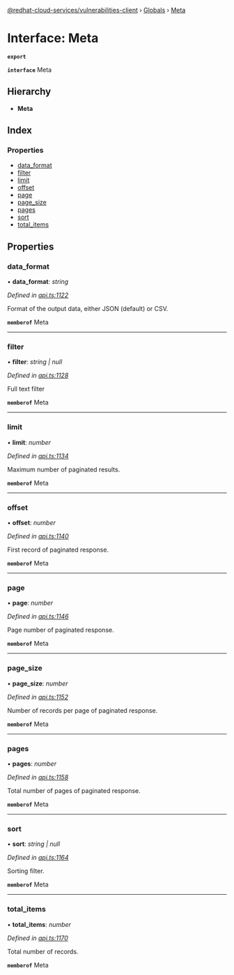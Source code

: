 [@redhat-cloud-services/vulnerabilities-client](../README.md) › [Globals](../globals.md) › [Meta](meta.md)

# Interface: Meta

**`export`** 

**`interface`** Meta

## Hierarchy

* **Meta**

## Index

### Properties

* [data_format](meta.md#data_format)
* [filter](meta.md#filter)
* [limit](meta.md#limit)
* [offset](meta.md#offset)
* [page](meta.md#page)
* [page_size](meta.md#page_size)
* [pages](meta.md#pages)
* [sort](meta.md#sort)
* [total_items](meta.md#total_items)

## Properties

###  data_format

• **data_format**: *string*

*Defined in [api.ts:1122](https://github.com/RedHatInsights/javascript-clients/blob/master/packages/vulnerabilities/api.ts#L1122)*

Format of the output data, either JSON (default) or CSV.

**`memberof`** Meta

___

###  filter

• **filter**: *string | null*

*Defined in [api.ts:1128](https://github.com/RedHatInsights/javascript-clients/blob/master/packages/vulnerabilities/api.ts#L1128)*

Full text filter

**`memberof`** Meta

___

###  limit

• **limit**: *number*

*Defined in [api.ts:1134](https://github.com/RedHatInsights/javascript-clients/blob/master/packages/vulnerabilities/api.ts#L1134)*

Maximum number of paginated results.

**`memberof`** Meta

___

###  offset

• **offset**: *number*

*Defined in [api.ts:1140](https://github.com/RedHatInsights/javascript-clients/blob/master/packages/vulnerabilities/api.ts#L1140)*

First record of paginated response.

**`memberof`** Meta

___

###  page

• **page**: *number*

*Defined in [api.ts:1146](https://github.com/RedHatInsights/javascript-clients/blob/master/packages/vulnerabilities/api.ts#L1146)*

Page number of paginated response.

**`memberof`** Meta

___

###  page_size

• **page_size**: *number*

*Defined in [api.ts:1152](https://github.com/RedHatInsights/javascript-clients/blob/master/packages/vulnerabilities/api.ts#L1152)*

Number of records per page of paginated response.

**`memberof`** Meta

___

###  pages

• **pages**: *number*

*Defined in [api.ts:1158](https://github.com/RedHatInsights/javascript-clients/blob/master/packages/vulnerabilities/api.ts#L1158)*

Total number of pages of paginated response.

**`memberof`** Meta

___

###  sort

• **sort**: *string | null*

*Defined in [api.ts:1164](https://github.com/RedHatInsights/javascript-clients/blob/master/packages/vulnerabilities/api.ts#L1164)*

Sorting filter.

**`memberof`** Meta

___

###  total_items

• **total_items**: *number*

*Defined in [api.ts:1170](https://github.com/RedHatInsights/javascript-clients/blob/master/packages/vulnerabilities/api.ts#L1170)*

Total number of records.

**`memberof`** Meta
